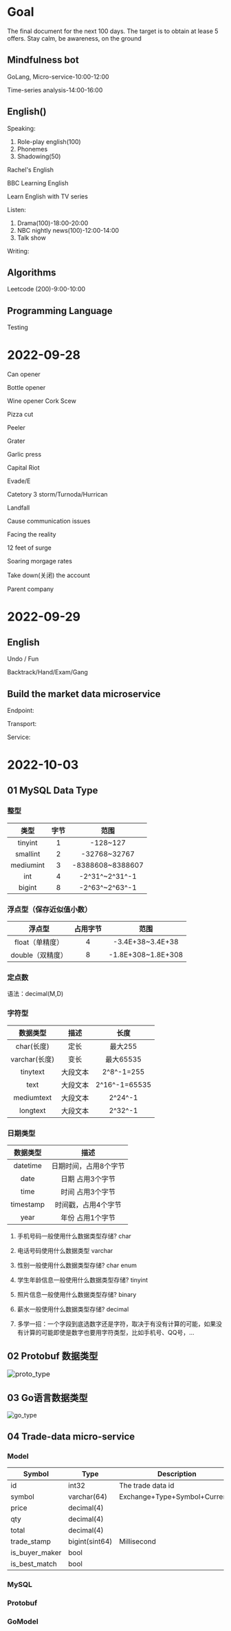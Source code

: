 # Goal

The final document for the next 100 days. The target is to obtain at lease 5 offers. Stay calm, be awareness, on the ground

## Mindfulness bot

GoLang, Micro-service-10:00-12:00

Time-series analysis-14:00-16:00

## English()

Speaking: 

1. Role-play english(100) 
2. Phonemes
3. Shadowing(50)

Rachel's English

BBC Learning English

Learn English with TV series

Listen:

1. Drama(100)-18:00-20:00
2. NBC nightly news(100)-12:00-14:00
3. Talk show

Writing:

## Algorithms

Leetcode (200)-9:00-10:00 

## Programming Language

Testing



# 2022-09-28

Can opener

Bottle opener

Wine opener Cork Scew

Pizza cut

Peeler

Grater

Garlic press



Capital Riot

Evade/E

Catetory 3 storm/Turnoda/Hurrican

Landfall

Cause communication issues

Facing the reality

12 feet of surge

Soaring morgage rates

Take down(关闭) the account

Parent company



# 2022-09-29

## English

Undo / Fun

Backtrack/Hand/Exam/Gang

## Build the market data microservice 

Endpoint:

Transport:

Service: 

# 2022-10-03

## 01 MySQL Data Type

### 整型

|   类型    | 字节 |       范围       |
| :-------: | :--: | :--------------: |
|  tinyint  |  1   |     -128~127     |
| smallint  |  2   |   -32768~32767   |
| mediumint |  3   | -8388608~8388607 |
|    int    |  4   |  -2^31^~2^31^-1  |
|  bigint   |  8   |  -2^63^~2^63^-1  |

### 浮点型（保存近似值小数）

|      浮点型      | 占用字节 |        范围        |
| :--------------: | :------: | :----------------: |
| float（单精度）  |    4     |  -3.4E+38~3.4E+38  |
| double（双精度） |    8     | -1.8E+308~1.8E+308 |

### 定点数

语法：decimal(M,D)

### 字符型

|   数据类型    |   描述   |     长度      |
| :-----------: | :------: | :-----------: |
|  char(长度)   |   定长   |    最大255    |
| varchar(长度) |   变长   |   最大65535   |
|   tinytext    | 大段文本 |  2^8^-1=255   |
|     text      | 大段文本 | 2^16^-1=65535 |
|  mediumtext   | 大段文本 |    2^24^-1    |
|   longtext    | 大段文本 |    2^32^-1    |

### 日期类型

| 数据类型  |         描述          |
| :-------: | :-------------------: |
| datetime  | 日期时间，占用8个字节 |
|   date    |   日期 占用3个字节    |
|   time    |   时间 占用3个字节    |
| timestamp |  时间戳，占用4个字节  |
|   year    |  年份   占用1个字节   |

1. 手机号码一般使用什么数据类型存储?               char 
2. 电话号码使用什么数据类型                                 varchar
3. 性别一般使用什么数据类型存储?                      char      enum   

4. 学生年龄信息一般使用什么数据类型存储?               tinyint       

5. 照片信息一般使用什么数据类型存储?                      binary         

6. 薪水一般使用什么数据类型存储?                             decimal

7. 多学一招：一个字段到底选数字还是字符，取决于有没有计算的可能，如果没有计算的可能即使是数字也要用字符类型，比如手机号、QQ号，…

## 02 Protobuf 数据类型

<img src="pics\proto_type.PNG" alt="proto_type" style="zoom:115%;" />

## 03 Go语言数据类型

![go_type](pics\go_type.PNG)

## 04 Trade-data micro-service

### Model

| Symbol         | Type           | Description                   |
| -------------- | -------------- | ----------------------------- |
| id             | int32          | The trade data id             |
| symbol         | varchar(64)    | Exchange+Type+Symbol+Currency |
| price          | decimal(4)     |                               |
| qty            | decimal(4)     |                               |
| total          | decimal(4)     |                               |
| trade_stamp    | bigint(sint64) | Millisecond                   |
| is_buyer_maker | bool           |                               |
| is_best_match  | bool           |                               |

### MySQL

### Protobuf

### GoModel

